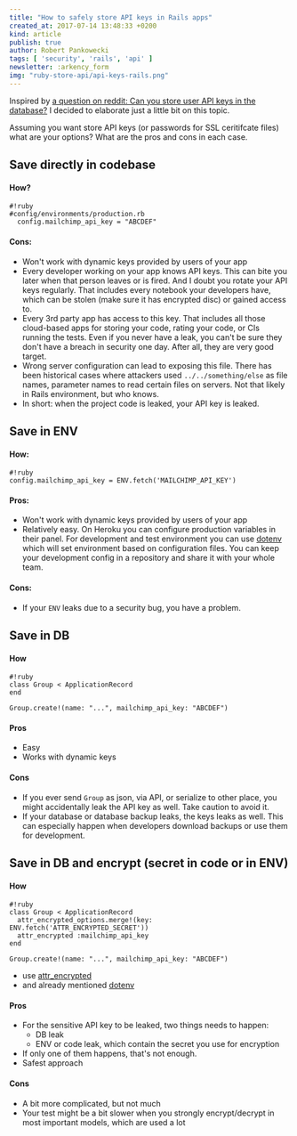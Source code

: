 ```yaml
---
title: "How to safely store API keys in Rails apps"
created_at: 2017-07-14 13:48:33 +0200
kind: article
publish: true
author: Robert Pankowecki
tags: [ 'security', 'rails', 'api' ]
newsletter: :arkency_form
img: "ruby-store-api/api-keys-rails.png"
---
```


Inspired by [a question on reddit: Can you store user API keys in the database?](https://www.reddit.com/r/rails/comments/6n63ql/can_you_store_user_api_keys_in_the_database/) I decided to elaborate just a little bit on this topic.

<!-- more -->

Assuming you want store API keys (or passwords for SSL ceritifcate files) what are your options? What are the pros and cons in each case.

## Save directly in codebase

#### How?

```
#!ruby
#config/environments/production.rb
  config.mailchimp_api_key = "ABCDEF"
```

#### Cons:

* Won't work with dynamic keys provided by users of your app
* Every developer working on your app knows API keys. This can bite you later when that person leaves or is fired. And I doubt you rotate your API keys regularly. That includes every notebook your developers have, which can be stolen (make sure it has encrypted disc) or gained access to.
* Every 3rd party app has access to this key. That includes all those cloud-based apps for storing your code, rating your code, or CIs running the tests. Even if you never have a leak, you can't be sure they don't have a breach in security one day. After all, they are very good target.
* Wrong server configuration can lead to exposing this file. There has been historical cases where attackers used `../../something/else` as file names, parameter names to read certain files on servers. Not that likely in Rails environment, but who knows.
* In short: when the project code is leaked, your API key is leaked.

## Save in ENV

#### How:

```
#!ruby
config.mailchimp_api_key = ENV.fetch('MAILCHIMP_API_KEY')
```

#### Pros:

* Won't work with dynamic keys provided by users of your app
* Relatively easy. On Heroku you can configure production variables in their panel. For development and test environment you can use [dotenv](https://github.com/bkeepers/dotenv) which will set environment based on configuration files. You can keep your development config in a repository and share it with your whole team.

#### Cons:

* If your `ENV` leaks due to a security bug, you have a problem.

## Save in DB

#### How

```
#!ruby
class Group < ApplicationRecord
end

Group.create!(name: "...", mailchimp_api_key: "ABCDEF")
```

#### Pros

* Easy
* Works with dynamic keys

#### Cons

* If you ever send `Group` as json, via API, or serialize to other place, you might accidentally leak the API key as well. Take caution to avoid it.
* If your database or database backup leaks, the keys leaks as well. This can especially happen when developers download backups or use them for development.

## Save in DB and encrypt (secret in code or in ENV)

#### How

```
#!ruby
class Group < ApplicationRecord
  attr_encrypted_options.merge!(key: ENV.fetch('ATTR_ENCRYPTED_SECRET'))
  attr_encrypted :mailchimp_api_key
end

Group.create!(name: "...", mailchimp_api_key: "ABCDEF")
```

* use [attr_encrypted](https://github.com/attr-encrypted/attr_encrypted)
* and already mentioned [dotenv](https://github.com/bkeepers/dotenv)

#### Pros

* For the sensitive API key to be leaked, two things needs to happen:
  * DB leak
  * ENV or code leak, which contain the secret you use for encryption
* If only one of them happens, that's not enough.
* Safest approach

#### Cons

* A bit more complicated, but not much
* Your test might be a bit slower when you strongly encrypt/decrypt in most important models, which are used a lot